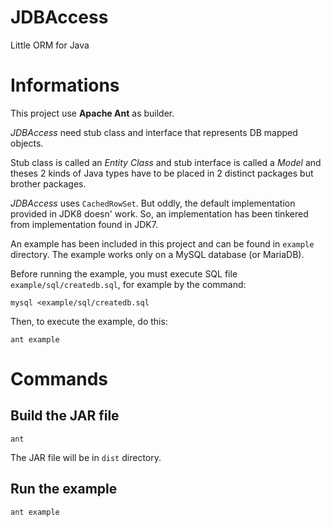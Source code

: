 # JDBAccess

Little ORM for Java

# Informations

This project use **Apache Ant** as builder.

_JDBAccess_ need stub class and interface that represents DB mapped objects.

Stub class is called an _Entity Class_ and stub interface is called a _Model_
and theses 2 kinds of Java types have to be placed in 2 distinct packages
but brother packages.

_JDBAccess_ uses `CachedRowSet`. But oddly, the default implementation provided in JDK8 doesn' work.
So, an implementation has been tinkered from implementation found in JDK7.

An example has been included in this project and can be found in `example` directory.
The example works only on a MySQL database (or MariaDB).

Before running the example, you must execute SQL file `example/sql/createdb.sql`,
for example by the command:
```shell
mysql <example/sql/createdb.sql
```

Then, to execute the example, do this:
```shell
ant example
```

# Commands

## Build the JAR file

```shell
ant
```

The JAR file will be in `dist` directory.

## Run the example

```shell
ant example
```
